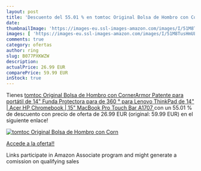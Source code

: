```yaml
---
layout: post
title: 'Descuento del 55.01 % en tomtoc Original Bolsa de Hombro con Corn'
date: 
thumbnailImage: 'https://images-eu.ssl-images-amazon.com/images/I/51M8TusHmUL._SL200_.jpg'
images: [ 'https://images-eu.ssl-images-amazon.com/images/I/51M8TusHmUL._SL200_.jpg' ]
comments: true
category: ofertas
author: ring
slug: B077PXKWZW
description:
actualPrice: 26.99 EUR
comparePrice: 59.99 EUR
inStock: true
---
```


Tienes [tomtoc Original Bolsa de Hombro con CornerArmor Patente para portátil de 14"  Funda Protectora para de 360 ° para Lenovo ThinkPad de 14" | Acer HP Chromebook | 15" MacBook Pro Touch Bar  A1707 ](https://www.amazon.es/dp/B077PXKWZW/?tag=tolees-21) con un 55.01 % de descuento con precio de oferta de 26.99 EUR (original: 59.99 EUR) en el siguiente enlace!

[![tomtoc Original Bolsa de Hombro con Corn](https://images-eu.ssl-images-amazon.com/images/I/51M8TusHmUL._SL200_.jpg)](https://www.amazon.es/dp/B077PXKWZW/?tag=tolees-21)

[Accede a la oferta!!](https://www.amazon.es/dp/B077PXKWZW/?tag=tolees-21)

Links participate in Amazon Associate program and might generate a comission on qualifying sales


